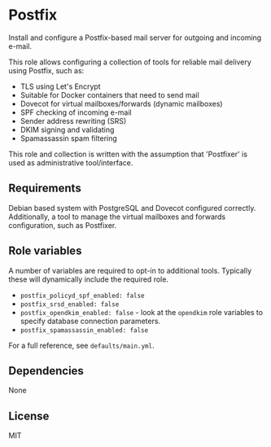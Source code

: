 Postfix
=======

Install and configure a Postfix-based mail server for outgoing and incoming e-mail.

This role allows configuring a collection of tools for reliable mail delivery using
Postfix, such as:

* TLS using Let's Encrypt
* Suitable for Docker containers that need to send mail
* Dovecot for virtual mailboxes/forwards (dynamic mailboxes)
* SPF checking of incoming e-mail
* Sender address rewriting (SRS)
* DKIM signing and validating
* Spamassassin spam filtering

This role and collection is written with the assumption that 'Postfixer' is used as
administrative tool/interface.

Requirements
------------

Debian based system with PostgreSQL and Dovecot configured correctly. Additionally,
a tool to manage the virtual mailboxes and forwards configuration, such as Postfixer.

Role variables
--------------

A number of variables are required to opt-in to additional tools. Typically these will
dynamically include the required role.

* `postfix_policyd_spf_enabled: false`
* `postfix_srsd_enabled: false`
* `postfix_opendkim_enabled: false` - look at the `opendkim` role variables to specify
  database connection parameters.
* `postfix_spamassassin_enabled: false`

For a full reference, see `defaults/main.yml`.

Dependencies
------------

None

License
-------

MIT
